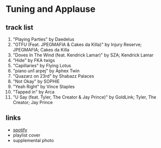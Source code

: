 # Tuning and Applause

## track list

1. "Playing Parties" by Daedelus
2. "GTFU (Feat. JPEGMAFIA & Cakes da Killa)" by Injury Reserve; JPEGMAFIA; Cakes da Killa
3. "Doves In The Wind (feat. Kendrick Lamar)" by SZA; Kendrick Lamar
4. "Hide" by FKA twigs
5. "Capillaries" by Flying Lotus
6. "piano un1 arpej" by Aphex Twin
7. "Quazarz on 23rd" by Shabazz Palaces
8. "Not Okay" by SOPHIE
9. "Yeah Right" by Vince Staples
10. "Tapped in" by Arca
11. "U Say (feat. Tyler, The Creator & Jay Prince)" by GoldLink; Tyler, The Creator; Jay Prince

## links

- [spotify](https://open.spotify.com/playlist/3MfpByhY8inMdfkiA2Jguu)
- playlist cover
- supplemental photo
